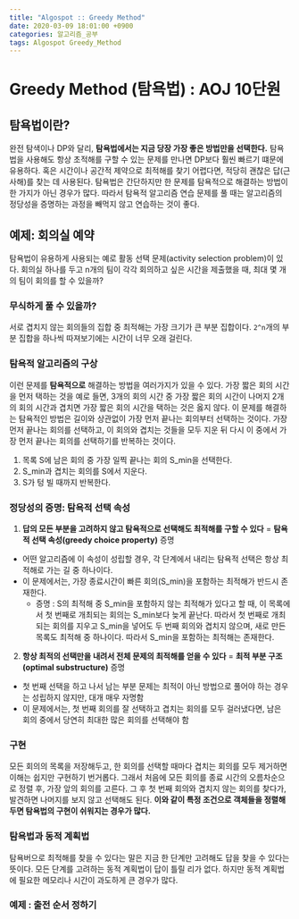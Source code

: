 ```yaml
---
title: "Algospot :: Greedy Method"
date: 2020-03-09 18:01:00 +0900
categories: 알고리즘_공부
tags: Algospot Greedy_Method
---
```


# Greedy Method (탐욕법) : AOJ 10단원  

## 탐욕법이란?

완전 탐색이나 DP와 달리, **탐욕법에서는 지금 당장 가장 좋은 방법만을 선택한다.** 탐욕법을 사용해도 항상 초적해를 구할 수 있는 문제를 만나면 DP보다 훨씬 빠르기 떄문에 유용하다. 혹은 시간이나 공간적 제약으로 최적해를 찾기 어렵다면, 적당히 괜찮은 답(근사해)를 찾는 데 사용된다. 탐욕법은 간단하지만 한 문제를 탐욕적으로 해결하는 방법이 한 가지가 아닌 경우가 많다. 따라서 탐욕적 알고리즘 연습 문제를 풀 때는 알고리즘의 정당성을 증명하는 과정을 빼먹지 않고 연습하는 것이 좋다.  

## 예제: 회의실 예약

탐욕법이 유용하게 사용되는 예로 활동 선택 문제(activity selection problem)이 있다. 회의실 하나를 두고 n개의 팀이 각각 회의하고 싶은 시간을 제출했을 때, 최대 몇 개의 팀이 회의를 할 수 있을까?

### 무식하게 풀 수 있을까?
서로 겹치지 않는 회의들의 집합 중 최적해는 가장 크기가 큰 부분 집합이다. `2^n`개의 부분 집합을 하나씩 따져보기에는 시간이 너무 오래 걸린다.

### 탐욕적 알고리즘의 구상
이런 문제를 **탐욕적으로** 해결하는 방법을 여러가지가 있을 수 있다. 가장 짧은 회의 시간을 먼저 택하는 것을 예로 들면, 3개의 회의 시간 중 가장 짧은 회의 시간이 나머지 2개의 회의 시간과 겹치면 가장 짧은 회의 시간을 택하는 것은 옳지 않다. 이 문제를 해결하는 탐욕적인 방법은 길이와 상관없이 가장 먼저 끝나는 회의부터 선택하는 것이다. 가장 먼저 끝나는 회의를 선택하고, 이 회의와 겹치는 것들을 모두 지운 뒤 다시 이 중에서 가장 먼저 끝나는 회의를 선택하기를 반복하는 것이다.
1. 목록 S에 남은 회의 중 가장 일찍 끝나는 회의 S_min을 선택한다.
1. S_min과 겹치는 회의를 S에서 지운다.
1. S가 텅 빌 때까지 반복한다.

### 정당성의 증명: 탐욕적 선택 속성
1. **답의 모든 부분을 고려하지 않고 탐욕적으로 선택해도 최적해를 구할 수 있다** = **탐욕적 선택 속성(greedy choice property)** 증명
  - 어떤 알고리즘에 이 속성이 성립할 경우, 각 단계에서 내리는 탐욕적 선택은 항상 최적해로 가는 길 중 하나이다.
  - 이 문제에서는, 가장 종료시간이 빠른 회의(S_min)을 포함하는 최적해가 반드시 존재한다.
    - 증명 : S의 최적해 중 S_min을 포함하지 않는 최적해가 있다고 할 때, 이 목록에서 첫 번째로 개최되는 회의는 S_min보다 늦게 끝난다. 따라서 첫 번째로 개최되는 회의를 지우고 S_min을 넣어도 두 번째 회의와 겹치지 않으며, 새로 만든 목록도 최적해 중 하나이다. 따라서 S_min을 포함하는 최적해는 존재한다.
2. **항상 최적의 선택만을 내려서 전체 문제의 최적해를 얻을 수 있다** = **최적 부분 구조(optimal substructure)** 증명
  - 첫 번째 선택을 하고 나서 남는 부분 문제는 최적이 아닌 방법으로 풀어야 하는 경우는 성립하지 않지만, 대개 매우 자명함
  - 이 문제에서는, 첫 번째 회의를 잘 선택하고 겹치는 회의를 모두 걸러냈다면, 남은 회의 중에서 당연히 최대한 많은 회의를 선택해야 함

### 구현

모든 회의의 목록을 저장해두고, 한 회의를 선택할 때마다 겹치는 회의를 모두 제거하면 이해는 쉽지만 구현하기 번거롭다. 그래서 처음에 모든 회의를 종료 시간의 오름차순으로 정렬 후, 가장 앞의 회의를 고른다. 그 후 첫 번째 회의와 겹치지 않는 회의를 찾다가, 발견하면 나머지를 보지 않고 선택해도 된다. **이와 같이 특정 조건으로 객체들을 정렬해두면 탐욕법의 구현이 쉬워지는 경우가 많다.**

### 탐욕법과 동적 계획법

탐욕버으로 최적해를 찾을 수 있다는 말은 지금 한 단계만 고려해도 답을 찾을 수 있다는 뜻이다. 모든 단계를 고려하는 동적 계획법이 답이 틀릴 리가 없다. 하지만 동적 계획법에 필요한 메모리나 시간이 과도하게 큰 경우가 많다.

### 예제 : 출전 순서 정하기